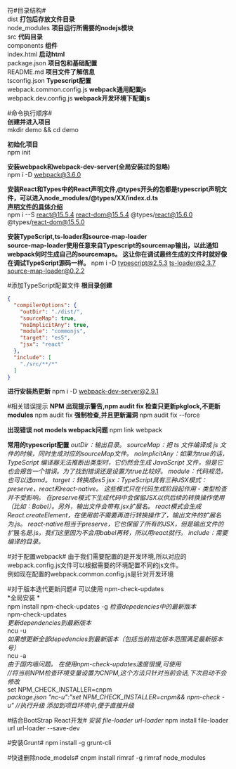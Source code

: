 符#目录结构#  
dist **打包后存放文件目录**  
node_modules **项目运行所需要的nodejs模块**  
src **代码目录**  
  components **组件**  
index.html **启动html**  
package.json **项目包和基础配置**  
README.md  **项目文件了解信息**  
tsconfig.json **Typescript配置**  
webpack.common.config.js **webpack通用配置js**  
webpack.dev.config.js **webpack开发环境下配置js**  
  
  
#命令执行顺序#  
**创建并进入项目**  
mkdir demo && cd demo    

**初始化项目**  
npm init  

**安装webpack和webpack-dev-server(全局安装过的忽略)**  
npm i -D webpack@3.6.0   

**安装React和Types中的React声明文件,@types开头的包都是typescript声明文件，可以进入node_modules/@types/XX/index.d.ts**  
**[声明文件的具体介绍](https://github.com/DefinitelyTyped/DefinitelyTyped)**  
npm i --S react@15.5.4 react-dom@15.5.4 @types/react@15.6.0 @types/react-dom@15.5.0  

**安装TypeScript,ts-loader和source-map-loader**  
**source-map-loader使用任意来自Typescript的sourcemap输出，以此通知webpack何时生成自己的sourcemaps。 这让你在调试最终生成的文件时就好像在调试TypeScript源码一样。**
npm i -D typescript@2.5.3 ts-loader@2.3.7 source-map-loader@0.2.2

#添加TypeScript配置文件
**根目录创建**
```json 
{
  "compilerOptions": {
    "outDir": "./dist/",
    "sourceMap": true,
    "noImplicitAny": true,
    "module": "commonjs",
    "target": "es5",
    "jsx": "react"
  },
  "include": [
    "./src/**/*"
  ]
}
```
**进行安装热更新**
npm i -D webpack-dev-server@2.9.1

#相关错误提示
**NPM 出现提示警告,npm audit fix 检查只更新pkglock,不更新modules**
npm audit fix
**强制检查,并且更新漏洞**
npm audit fix --force

**出现错误 not models webpack问题**
npm link webpack

**常用的typescript配置**
*outDir：输出目录。*
*sourceMap：把 ts 文件编译成 js 文件的时候，同时生成对应的sourceMap文件。*
*noImplicitAny：如果为true的话，TypeScript 编译器无法推断出类型时，它仍然会生成 JavaScript 文件，但是它也会报告一个错误。为了找到错误还是设置为true比较好。*
*module：代码规范，也可以选amd。*
*target：转换成es5*
*jsx：TypeScript具有三种JSX模式：preserve，react和react-native。 这些模式只在代码生成阶段起作用 - 类型检查并不受影响。 在preserve模式下生成代码中会保留JSX以供后续的转换操作使用（比如：Babel）。另外，输出文件会带有.jsx扩展名。 react模式会生成React.createElement，在使用前不需要再进行转换操作了，输出文件的扩展名为.js。 react-native相当于preserve，它也保留了所有的JSX，但是输出文件的扩*展*名是.js。我们这里因为不会用babel再转，所以用react就行。*
*include：需要编译的目录。*


#对于配置webpack#
由于我们需要配置的是开发环境,所以对应的webpack.config.js文件可以根据需要的环境配置不同的js文件。  
例如现在配置的webpack.common.config.js是针对开发环境

#对于版本迭代更新问题#
可以使用
npm-check-updates  
*全局安装 *  
npm install npm-check-updates -g 
*检查depedencies中的最新版本*  
npm-check-updates    
*更新dependencies到最新版本*  
ncu -u  
*如果想更新全部depedencies到最新版本（包括当前指定版本范围满足最新版本号）*  
ncu -a  
*由于国内墙问题。 在使用npm-check-updates速度很慢,可使用*  
*//将当前NPM检查环境变量设置为CNPM,这个方法只针对当前会话,下次启动不会修改*  
set NPM_CHECK_INSTALLER=cnpm  
*package.json "nc-u":"set NPM_CHECK_INSTALLER=cnpm&& npm-check -u" //执行升级  添加到项目环境中,便于直接升级*  

#结合BootStrap  React开发#
*安装 file-loader url-loader*
npm install file-loader url url-loader --save-dev

#安装Grunt#
npm install -g grunt-cli

#快速删除node_models#
cnpm install rimraf -g
rimraf node_modules
